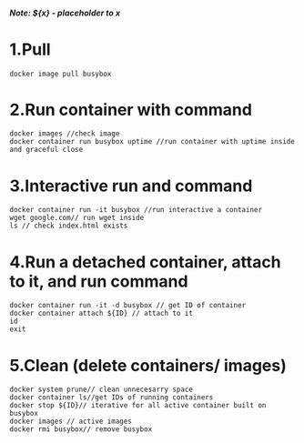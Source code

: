 ##### Note: ${x} - placeholder to x 

# 1.Pull
```docker
docker image pull busybox
```

# 2.Run container with command
```docker
docker images //check image
docker container run busybox uptime //run container with uptime inside and graceful close
```
# 3.Interactive run and command
```docker
docker container run -it busybox //run interactive a container
wget google.com// run wget inside
ls // check index.html exists
```

# 4.Run a detached container, attach to it, and run command
```docker
docker container run -it -d busybox // get ID of container
docker container attach ${ID} // attach to it
id
exit

```

# 5.Clean (delete containers/ images)
```docker
docker system prune// clean unnecesarry space
docker container ls//get IDs of running containers
docker stop ${ID}// iterative for all active container built on busybox
docker images // active images
docker rmi busybox// remove busybox
```




